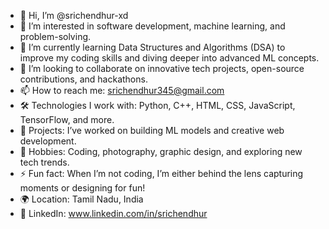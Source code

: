 - 👋 Hi, I’m @srichendhur-xd  
- 👀 I’m interested in software development, machine learning, and problem-solving.  
- 🌱 I’m currently learning Data Structures and Algorithms (DSA) to improve my coding skills and diving deeper into advanced ML concepts.  
- 💞️ I’m looking to collaborate on innovative tech projects, open-source contributions, and hackathons.  
- 📫 How to reach me: srichendhur345@gmail.com  
- 🛠️ Technologies I work with: Python, C++, HTML, CSS, JavaScript, TensorFlow, and more.  
- 🌟 Projects: I’ve worked on building ML models and creative web development.   
- 📖 Hobbies: Coding, photography, graphic design, and exploring new tech trends.  
- ⚡ Fun fact: When I’m not coding, I’m either behind the lens capturing moments or designing for fun!  
- 🌍 Location: Tamil Nadu, India  
- 🔗 LinkedIn: www.linkedin.com/in/srichendhur 

